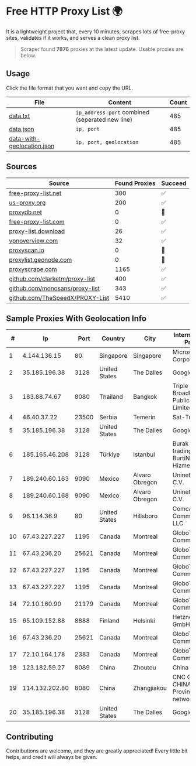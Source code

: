 
# Free HTTP Proxy List 🌍

It is a lightweight project that, every 10 minutes, scrapes lots of free-proxy sites, validates if it works, and serves a clean proxy list.


> Scraper found **7876** proxies at the latest update. Usable proxies are below.

## Usage

Click the file format that you want and copy the URL.


|File|Content|Count|
|----|-------|-----|
|[data.txt](https://raw.githubusercontent.com/themiralay/Proxy-List-World/master/data.txt)|`ip_address:port` combined (seperated new line)|485|
|[data.json](https://raw.githubusercontent.com/themiralay/Proxy-List-World/master/data.json)|`ip, port`|485|
|[data-with-geolocation.json](https://raw.githubusercontent.com/themiralay/Proxy-List-World/master/data-with-geolocation.json)|`ip, port, geolocation`|485|

## Sources

|Source|Found Proxies|Succeed|
|------|-------------|-------|
|[free-proxy-list.net](https://free-proxy-list.net)|300|✅|
|[us-proxy.org](https://www.us-proxy.org)|200|✅|
|[proxydb.net](http://proxydb.net)|0|🚫|
|[free-proxy-list.com](https://free-proxy-list.com/?page=&port=&type%5B%5D=http&type%5B%5D=https&up_time=0&search=Search)|0|✅|
|[proxy-list.download](https://www.proxy-list.download/HTTP)|26|✅|
|[vpnoverview.com](https://vpnoverview.com/privacy/anonymous-browsing/free-proxy-servers)|32|✅|
|[proxyscan.io](https://www.proxyscan.io)|0|🚫|
|[proxylist.geonode.com](https://proxylist.geonode.com/api/proxy-list?limit=300&page=1&sort_by=lastChecked&sort_type=desc&protocols=http,https)|0|🚫|
|[proxyscrape.com](https://api.proxyscrape.com/v2/?request=displayproxies&protocol=http&timeout=10000&country=all&ssl=all&anonymity=all)|1165|✅|
|[github.com/clarketm/proxy-list](https://raw.githubusercontent.com/clarketm/proxy-list/master/proxy-list-raw.txt)|400|✅|
|[github.com/monosans/proxy-list](https://raw.githubusercontent.com/monosans/proxy-list/main/proxies/http.txt)|343|✅|
|[github.com/TheSpeedX/PROXY-List](https://raw.githubusercontent.com/TheSpeedX/PROXY-List/master/http.txt)|5410|✅|


## Sample Proxies With Geolocation Info

|#|Ip|Port|Country|City|Internet Service Provider|
|-|--|----|-------|----|-------------------------|
|1|4.144.136.15|80|Singapore|Singapore|Microsoft Corporation|
|2|35.185.196.38|3128|United States|The Dalles|Google LLC|
|3|183.88.74.67|8080|Thailand|Bangkok|Triple T Broadband Public Company Limited|
|4|46.40.37.22|23500|Serbia|Temerin|Sat-Trakt D.O.O.|
|5|35.185.196.38|3128|United States|The Dalles|Google LLC|
|6|185.165.46.208|3128|Türkiye|Istanbul|Burak Buylu trading as BurtiNET Internet Hizmetleri|
|7|189.240.60.163|9090|Mexico|Alvaro Obregon|Uninet S.A. de C.V.|
|8|189.240.60.168|9090|Mexico|Alvaro Obregon|Uninet S.A. de C.V.|
|9|96.114.36.9|80|United States|Hillsboro|Comcast Cable Communications, LLC|
|10|67.43.227.227|1195|Canada|Montreal|GloboTech Communications|
|11|67.43.236.20|25621|Canada|Montreal|GloboTech Communications|
|12|67.43.227.227|1195|Canada|Montreal|GloboTech Communications|
|13|67.43.227.227|1195|Canada|Montreal|GloboTech Communications|
|14|72.10.160.90|21179|Canada|Montreal|GloboTech Communications|
|15|65.109.152.88|8888|Finland|Helsinki|Hetzner Online GmbH|
|16|67.43.236.20|25621|Canada|Montreal|GloboTech Communications|
|17|72.10.164.178|2383|Canada|Montreal|GloboTech Communications|
|18|123.182.59.27|8089|China|Zhoutou|China Telecom|
|19|114.132.202.80|8080|China|Zhangjiakou|CNC Group CHINA169 Hebei Province network|
|20|35.185.196.38|3128|United States|The Dalles|Google LLC|



## Contributing

Contributions are welcome, and they are greatly appreciated! Every
little bit helps, and credit will always be given.


